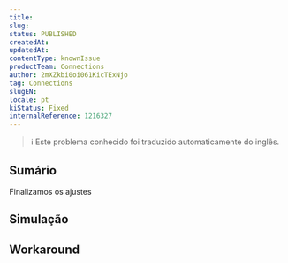 ```yaml
---
title: 
slug: 
status: PUBLISHED
createdAt: 
updatedAt: 
contentType: knownIssue
productTeam: Connections
author: 2mXZkbi0oi061KicTExNjo
tag: Connections
slugEN: 
locale: pt
kiStatus: Fixed
internalReference: 1216327
---
```


>ℹ️ Este problema conhecido foi traduzido automaticamente do inglês.

## Sumário


Finalizamos os ajustes
## Simulação


## Workaround

